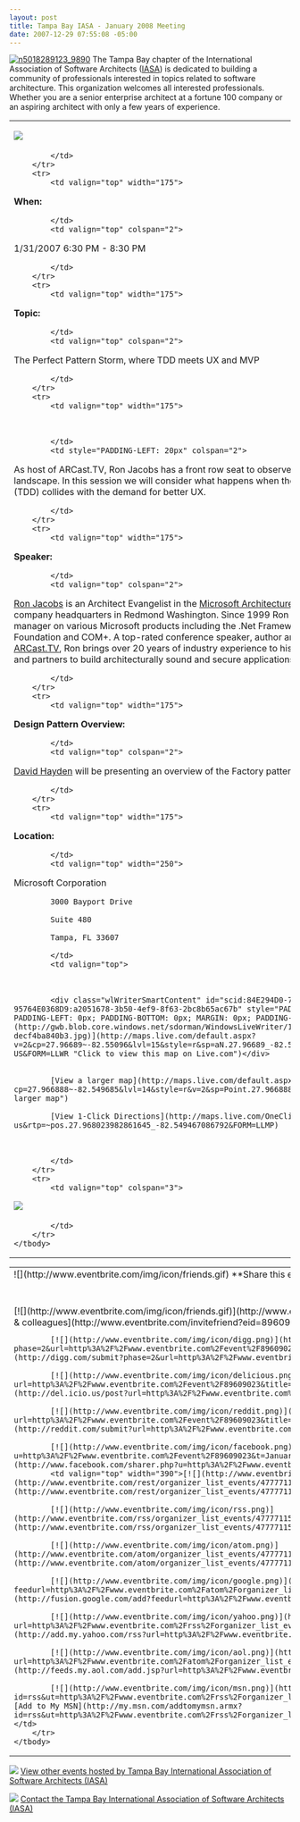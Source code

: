 ```yaml
---
layout: post
title: Tampa Bay IASA - January 2008 Meeting
date: 2007-12-29 07:55:08 -05:00
---
```


[![n5018289123_9890](http://gwb.blob.core.windows.net/sdorman/WindowsLiveWriter/1ba0336ad314_14C3C/n5018289123_9890_thumb.jpg)](http://gwb.blob.core.windows.net/sdorman/WindowsLiveWriter/1ba0336ad314_14C3C/n5018289123_9890_2.jpg) The Tampa Bay chapter of the International Association of Software Architects ([IASA](http://www.iasahome.org/web/home/home)) is dedicated to building a community of professionals interested in topics related to software architecture. This organization welcomes all interested professionals. Whether you are a senior enterprise architect at a fortune 100 company or an aspiring architect with only a few years of experience.  


<table cellspacing="0" cellpadding="2" width="740" border="0">
    <tbody>
        <tr>
            <td valign="top" colspan="3">
            

[![](http://www.eventbrite.com/img/button/register_blue.gif)](http://www.eventbrite.com/event/89609023/sdorman)   


            </td>
        </tr>
        <tr>
            <td valign="top" width="175">
            

**When:**

            </td>
            <td valign="top" colspan="2">
            

1/31/2007 6:30 PM - 8:30 PM

            </td>
        </tr>
        <tr>
            <td valign="top" width="175">
            

**Topic:**

            </td>
            <td valign="top" colspan="2">
            

The Perfect Pattern Storm, where TDD meets UX and MVP

            </td>
        </tr>
        <tr>
            <td valign="top" width="175">
            


            </td>
            <td style="PADDING-LEFT: 20px" colspan="2">
            

As host of ARCast.TV, Ron Jacobs has a front row seat to observe the constantly shifting architectural landscape. In this session we will consider what happens when the force of test driven development (TDD) collides with the demand for better UX.

            </td>
        </tr>
        <tr>
            <td valign="top" width="175">
            

**Speaker:**

            </td>
            <td valign="top" colspan="2">
            

[Ron Jacobs](http://www.ronjacobs.com) is an Architect Evangelist in the [Microsoft Architecture Strategy group](http://msdn.microsoft.com/architecture) based at the company headquarters in Redmond Washington. Since 1999 Ron has been a product and program manager on various Microsoft products including the .Net Framework, Windows Communication Foundation and COM+. A top-rated conference speaker, author and host of the podcast show [ARCast.TV](http://www.arcast.tv), Ron brings over 20 years of industry experience to his role of helping Microsoft customers and partners to build architecturally sound and secure applications.

            </td>
        </tr>
        <tr>
            <td valign="top" width="175">
            

**Design Pattern Overview:**

            </td>
            <td valign="top" colspan="2">
            

[David Hayden](http://www.davidhayden.com/) will be presenting an overview of the Factory pattern.

            </td>
        </tr>
        <tr>
            <td valign="top" width="175">
            

**Location:**

            </td>
            <td valign="top" width="250">
            

Microsoft Corporation   

            3000 Bayport Drive   

            Suite 480   

            Tampa, FL 33607 

            </td>
            <td valign="top">
            


            <div class="wlWriterSmartContent" id="scid:84E294D0-71C9-4bd0-A0FE-95764E0368D9:a2051678-3b50-4ef9-8f63-2bc8b65ac67b" style="PADDING-RIGHT: 0px; DISPLAY: inline; PADDING-LEFT: 0px; PADDING-BOTTOM: 0px; MARGIN: 0px; PADDING-TOP: 0px">[![Map image](http://gwb.blob.core.windows.net/sdorman/WindowsLiveWriter/1ba0336ad314_14C3C/map-decf4ba840b3.jpg)](http://maps.live.com/default.aspx?v=2&cp=27.96689~-82.55096&lvl=15&style=r&sp=aN.27.96689_-82.54947_Microsoft%2520Office_&mkt=en-US&FORM=LLWR "Click to view this map on Live.com")</div>
              

            [View a larger map](http://maps.live.com/default.aspx?cp=27.966888~-82.549685&lvl=14&style=r&v=2&sp=Point.27.966888_-82.549685_Microsoft+Corp "View a larger map")   

            [View 1-Click Directions](http://maps.live.com/OneClickDirections.aspx?mkt=en-us&rtp=~pos.27.968023982861645_-82.549467086792&FORM=LLMP)
            


            </td>
        </tr>
        <tr>
            <td valign="top" colspan="3">
            

[![](http://www.eventbrite.com/img/button/register_blue.gif)](http://www.eventbrite.com/event/89609023/sdorman)   


            </td>
        </tr>
    </tbody>
</table>
<table cellspacing="0" cellpadding="2" width="680" border="0">
    <tbody>
        <tr>
            <td valign="top" width="304">![](http://www.eventbrite.com/img/icon/friends.gif) **Share this event**</td>
            <td valign="top" width="374">![](http://www.eventbrite.com/img/icon/rss.png) **Subscribe to future event notifications**</td>
        </tr>
        <tr>
            <td valign="top" width="329">[![](http://www.eventbrite.com/img/icon/friends.gif)](http://www.eventbrite.com/invitefriend?eid=89609023) [Email to friends & colleagues](http://www.eventbrite.com/invitefriend?eid=89609023)   

            [![](http://www.eventbrite.com/img/icon/digg.png)](http://digg.com/submit?phase=2&url=http%3A%2F%2Fwww.eventbrite.com%2Fevent%2F89609023&title=January+2008+Meeting) [Digg it](http://digg.com/submit?phase=2&url=http%3A%2F%2Fwww.eventbrite.com%2Fevent%2F89609023&title=January+2008+Meeting)   

            [![](http://www.eventbrite.com/img/icon/delicious.png)](http://del.icio.us/post?url=http%3A%2F%2Fwww.eventbrite.com%2Fevent%2F89609023&title=January+2008+Meeting) [Add to del.icio.us](http://del.icio.us/post?url=http%3A%2F%2Fwww.eventbrite.com%2Fevent%2F89609023&title=January+2008+Meeting)   

            [![](http://www.eventbrite.com/img/icon/reddit.png)](http://reddit.com/submit?url=http%3A%2F%2Fwww.eventbrite.com%2Fevent%2F89609023&title=January+2008+Meeting) [Add to reddit](http://reddit.com/submit?url=http%3A%2F%2Fwww.eventbrite.com%2Fevent%2F89609023&title=January+2008+Meeting)   

            [![](http://www.eventbrite.com/img/icon/facebook.png)](http://www.facebook.com/sharer.php?u=http%3A%2F%2Fwww.eventbrite.com%2Fevent%2F89609023&t=January+2008+Meeting) [Add to Facebook](http://www.facebook.com/sharer.php?u=http%3A%2F%2Fwww.eventbrite.com%2Fevent%2F89609023&t=January+2008+Meeting)</td>
            <td valign="top" width="390">[![](http://www.eventbrite.com/img/icon/xml_icon.gif)](http://www.eventbrite.com/rest/organizer_list_events/47777115) [View XML Feed](http://www.eventbrite.com/rest/organizer_list_events/47777115)   

            [![](http://www.eventbrite.com/img/icon/rss.png)](http://www.eventbrite.com/rss/organizer_list_events/47777115) [Subscribe to RSS Feed](http://www.eventbrite.com/rss/organizer_list_events/47777115)   

            [![](http://www.eventbrite.com/img/icon/atom.png)](http://www.eventbrite.com/atom/organizer_list_events/47777115) [Subscribe to Atom Feed](http://www.eventbrite.com/atom/organizer_list_events/47777115)   

            [![](http://www.eventbrite.com/img/icon/google.png)](http://fusion.google.com/add?feedurl=http%3A%2F%2Fwww.eventbrite.com%2Fatom%2Forganizer_list_events%2F47777115) [Add to Google](http://fusion.google.com/add?feedurl=http%3A%2F%2Fwww.eventbrite.com%2Fatom%2Forganizer_list_events%2F47777115)   

            [![](http://www.eventbrite.com/img/icon/yahoo.png)](http://add.my.yahoo.com/rss?url=http%3A%2F%2Fwww.eventbrite.com%2Frss%2Forganizer_list_events%2F47777115) [Add to My Yahoo!](http://add.my.yahoo.com/rss?url=http%3A%2F%2Fwww.eventbrite.com%2Frss%2Forganizer_list_events%2F47777115)   

            [![](http://www.eventbrite.com/img/icon/aol.png)](http://feeds.my.aol.com/add.jsp?url=http%3A%2F%2Fwww.eventbrite.com%2Fatom%2Forganizer_list_events%2F47777115) [Add to My AOL](http://feeds.my.aol.com/add.jsp?url=http%3A%2F%2Fwww.eventbrite.com%2Fatom%2Forganizer_list_events%2F47777115)   

            [![](http://www.eventbrite.com/img/icon/msn.png)](http://my.msn.com/addtomymsn.armx?id=rss&ut=http%3A%2F%2Fwww.eventbrite.com%2Frss%2Forganizer_list_events%2F47777115&ru=http%3A%2F%2Fwww.eventbrite.com) [Add to My MSN](http://my.msn.com/addtomymsn.armx?id=rss&ut=http%3A%2F%2Fwww.eventbrite.com%2Frss%2Forganizer_list_events%2F47777115&ru=http%3A%2F%2Fwww.eventbrite.com) </td>
        </tr>
    </tbody>
</table>


[![](http://www.eventbrite.com/img/icon/calendar2.gif)](http://www.eventbrite.com/org/47777115?s=885210) [View other events hosted by Tampa Bay International Association of Software Architects (IASA)](http://www.eventbrite.com/org/47777115?s=885210)   

[![](http://www.eventbrite.com/img/icon/contact.gif)](http://www.eventbrite.com/contactorganizer?eid=89609023) [Contact the Tampa Bay International Association of Software Architects (IASA)](http://www.eventbrite.com/contactorganizer?eid=89609023)
